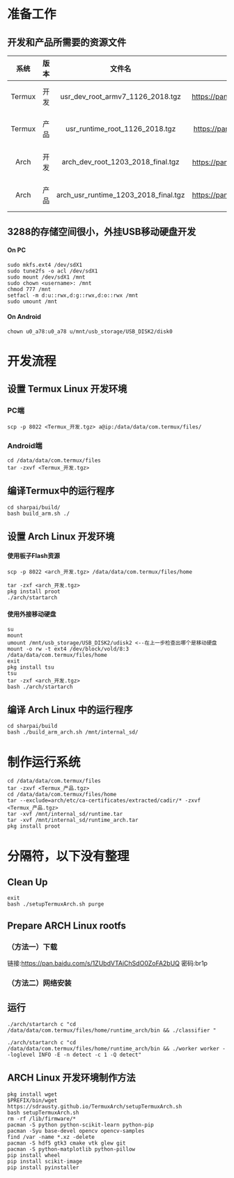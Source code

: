 # 准备工作
## 开发和产品所需要的资源文件

|系统|版本|文件名|下载地址|
|:-:|:-:|:-:|:-:|
|Termux|开发|usr_dev_root_armv7_1126_2018.tgz|链接: https://pan.baidu.com/s/18GwmAj04ylqg1AYS5T5BQA  密码:0w8a|
|Termux|产品|usr_runtime_root_1126_2018.tgz|链接: https://pan.baidu.com/s/1toQ7kfEMF4JkMVr0GuevPg  密码:nk1j|
|Arch|开发|arch_dev_root_1203_2018_final.tgz|链接: https://pan.baidu.com/s/1FdaTiqjuLKEr7ZvKw2JF4g  密码:hvlz|
|Arch|产品|arch_usr_runtime_1203_2018_final.tgz|链接: https://pan.baidu.com/s/13WwQzuwy9mljzAbhhEeEYA  密码:p1va|

## 3288的存储空间很小，外挂USB移动硬盘开发
#### On PC
```
sudo mkfs.ext4 /dev/sdX1
sudo tune2fs -o acl /dev/sdX1
sudo mount /dev/sdX1 /mnt
sudo chown <username>: /mnt
chmod 777 /mnt
setfacl -m d:u::rwx,d:g::rwx,d:o::rwx /mnt
sudo umount /mnt
```

#### On Android
```
chown u0_a78:u0_a78 u/mnt/usb_storage/USB_DISK2/disk0 
```

# 开发流程
## 设置 Termux Linux 开发环境
### PC端
```
scp -p 8022 <Termux_开发.tgz> a@ip:/data/data/com.termux/files/
```
### Android端
```
cd /data/data/com.termux/files
tar -zxvf <Termux_开发.tgz>
```
## 编译Termux中的运行程序
```
cd sharpai/build/
bash build_arm.sh ./
```
## 设置 Arch Linux 开发环境

#### 使用板子Flash资源
```
scp -p 8022 <arch_开发.tgz> /data/data/com.termux/files/home
```

```
tar -zxf <arch_开发.tgz>
pkg install proot
./arch/startarch
```
#### 使用外接移动硬盘
```
su
mount
umount /mnt/usb_storage/USB_DISK2/udisk2 <--在上一步检查出哪个是移动硬盘
mount -o rw -t ext4 /dev/block/vold/8:3 /data/data/com.termux/files/home 
exit
pkg install tsu
tsu
tar -zxf <arch_开发.tgz>
bash ./arch/startarch
```
## 编译 Arch Linux 中的运行程序
```
cd sharpai/build
bash ./build_arm_arch.sh /mnt/internal_sd/
```

# 制作运行系统

```
cd /data/data/com.termux/files
tar -zxvf <Termux_产品.tgz> 
cd /data/data/com.termux/files/home
tar --exclude=arch/etc/ca-certificates/extracted/cadir/* -zxvf <Termux_产品.tgz>
tar -xvf /mnt/internal_sd/runtime.tar
tar -xvf /mnt/internal_sd/runtime_arch.tar
pkg install proot
```

# 分隔符，以下没有整理


## Clean Up

```
exit
bash ./setupTermuxArch.sh purge
```


## Prepare ARCH Linux rootfs

### （方法一）下载
链接:https://pan.baidu.com/s/1ZUbdVTAiChSdO0ZoFA2bUQ  密码:br1p

### （方法二）网络安装

## 运行


`./arch/startarch c "cd /data/data/com.termux/files/home/runtime_arch/bin && ./classifier "`

`./arch/startarch c "cd /data/data/com.termux/files/home/runtime_arch/bin && ./worker worker --loglevel INFO -E -n detect -c 1 -Q detect"`




## ARCH Linux 开发环境制作方法
```
pkg install wget
$PREFIX/bin/wget https://sdrausty.github.io/TermuxArch/setupTermuxArch.sh
bash setupTermuxArch.sh
rm -rf /lib/firmware/*
pacman -S python python-scikit-learn python-pip
pacman -Syu base-devel opencv opencv-samples
find /var -name *.xz -delete
pacman -S hdf5 gtk3 cmake vtk glew git
pacman -S python-matplotlib python-pillow  
pip install wheel
pip install scikit-image
pip install pyinstaller
```
